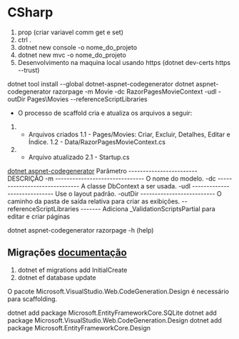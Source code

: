 # CSharp

1. prop (criar variavel comm get e set)
2. ctrl .
3. dotnet new console -o nome_do_projeto
4. dotnet new mvc -o nome_do_projeto
5. Desenvolvimento na maquina local usando https (dotnet dev-certs https --trust)

dotnet tool install --global dotnet-aspnet-codegenerator
dotnet aspnet-codegenerator razorpage -m Movie -dc RazorPagesMovieContext -udl -outDir Pages\Movies --referenceScriptLibraries

-   O processo de scaffold cria e atualiza os arquivos a seguir:

1.  -   Arquivos criados
        1.1 - Pages/Movies: Criar, Excluir, Detalhes, Editar e Índice.
        1.2 - Data/RazorPagesMovieContext.cs

2.  -   Arquivo atualizado
        2.1 - Startup.cs

[dotnet aspnet-codegenerator](https://docs.microsoft.com/pt-br/aspnet/core/fundamentals/tools/dotnet-aspnet-codegenerator?view=aspnetcore-2.2)
Parâmetro ------------------------ DESCRIÇÃO
-m ------------------------------- O nome do modelo.
-dc ------------------------------ A classe DbContext a ser usada.
-udl ----------------------------- Use o layout padrão.
-outDir -------------------------- O caminho da pasta de saída relativa para criar as exibições.
--referenceScriptLibraries ------- Adiciona \_ValidationScriptsPartial para editar e criar páginas

dotnet aspnet-codegenerator razorpage -h (help)

## Migrações [documentação](https://docs.microsoft.com/pt-br/aspnet/core/data/ef-mvc/migrations?view=aspnetcore-2.2)

1. dotnet ef migrations add InitialCreate
2. dotnet ef database update

O pacote Microsoft.VisualStudio.Web.CodeGeneration.Design é necessário para scaffolding.

dotnet add package Microsoft.EntityFrameworkCore.SQLite
dotnet add package Microsoft.VisualStudio.Web.CodeGeneration.Design
dotnet add package Microsoft.EntityFrameworkCore.Design
